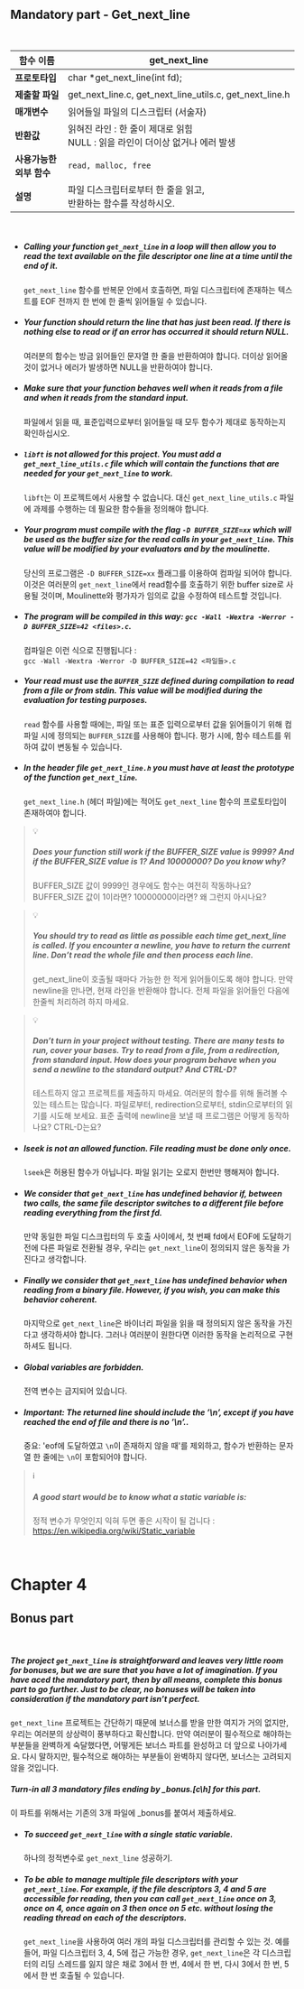 ## Mandatory part - Get_next_line

<br>

| **함수 이름**                | get_next_line                                                                     |
| ---------------------------- | --------------------------------------------------------------------------------- |
| **프로토타입**               | char \*get_next_line(int fd);                                                     |
| **제출할 파일**              | get_next_line.c, get_next_line_utils.c, get_next_line.h                           |
| **매개변수**                 | 읽어들일 파일의 디스크립터 (서술자)                                               |
| **반환값**                   | 읽혀진 라인 : 한 줄이 제대로 읽힘 <br> NULL : 읽을 라인이 더이상 없거나 에러 발생 |
| **사용가능한 <br>외부 함수** | `read, malloc, free`                                                              |
| **설명**                     | 파일 디스크립터로부터 한 줄을 읽고, <br>반환하는 함수를 작성하시오.               |

<br>

- ##### _Calling your function `get_next_line` in a loop will then allow you to read the text available on the file descriptor one line at a time until the end of it._

  `get_next_line` 함수를 반복문 안에서 호출하면, 파일 디스크립터에 존재하는 텍스트를 EOF 전까지 한 번에 한 줄씩 읽어들일 수 있습니다.

- ##### _Your function should return the line that has just been read. If there is nothing else to read or if an error has occurred it should return NULL._

  여러분의 함수는 방금 읽어들인 문자열 한 줄을 반환하여야 합니다. 더이상 읽어올 것이 없거나 에러가 발생하면 NULL을 반환하여야 합니다.

- ##### _Make sure that your function behaves well when it reads from a file and when it reads from the standard input._

  파일에서 읽을 때, 표준입력으로부터 읽어들일 때 모두 함수가 제대로 동작하는지 확인하십시오.

- ##### _`libft` is not allowed for this project. You must add a `get_next_line_utils.c` file which will contain the functions that are needed for your `get_next_line` to work._

  `libft`는 이 프로젝트에서 사용할 수 없습니다. 대신 `get_next_line_utils.c` 파일에 과제를 수행하는 데 필요한 함수들을 정의해야 합니다.

- ##### _Your program must compile with the flag `-D BUFFER_SIZE=xx` which will be used as the buffer size for the read calls in your `get_next_line`. This value will be modified by your evaluators and by the moulinette._

  당신의 프로그램은 `-D BUFFER_SIZE=xx` 플래그를 이용하여 컴파일 되어야 합니다. 이것은 여러분의 `get_next_line`에서 read함수를 호출하기 위한 buffer size로 사용될 것이며, Moulinette와 평가자가 임의로 값을 수정하여 테스트할 것입니다.

- ##### _The program will be compiled in this way: `gcc -Wall -Wextra -Werror -D BUFFER_SIZE=42 <files>.c`._

  컴파일은 이런 식으로 진행됩니다 : <br>`gcc -Wall -Wextra -Werror -D BUFFER_SIZE=42 <파일들>.c`

- ##### _Your read must use the `BUFFER_SIZE` defined during compilation to read from a file or from stdin. This value will be modified during the evaluation for testing purposes._

  `read` 함수를 사용할 때에는, 파일 또는 표준 입력으로부터 값을 읽어들이기 위해 컴파일 시에 정의되는 `BUFFER_SIZE`를 사용해야 합니다. 평가 시에, 함수 테스트를 위하여 값이 변동될 수 있습니다.

- ##### _In the header file `get_next_line.h` you must have at least the prototype of the function `get_next_line`._

  `get_next_line.h` (헤더 파일)에는 적어도 `get_next_line` 함수의 프로토타입이 존재하여야 합니다.

> 💡<br>
>
> ##### _Does your function still work if the BUFFER_SIZE value is 9999? And if the BUFFER_SIZE value is 1? And 10000000? Do you know why?_
>
> BUFFER_SIZE 값이 9999인 경우에도 함수는 여전히 작동하나요? BUFFER_SIZE 값이 1이라면? 10000000이라면? 왜 그런지 아시나요?

> 💡 <br>
>
> ##### _You should try to read as little as possible each time get_next_line is called. If you encounter a newline, you have to return the current line. Don’t read the whole file and then process each line._
>
> get_next_line이 호출될 때마다 가능한 한 적게 읽어들이도록 해야 합니다. 만약 newline을 만나면, 현재 라인을 반환해야 합니다. 전체 파일을 읽어들인 다음에 한줄씩 처리하려 하지 마세요.

> 💡<br>
>
> ##### _Don’t turn in your project without testing. There are many tests to run, cover your bases. Try to read from a file, from a redirection, from standard input. How does your program behave when you send a newline to the standard output? And CTRL-D?_
>
> 테스트하지 않고 프로젝트를 제출하지 마세요. 여러분의 함수를 위해 돌려볼 수 있는 테스트는 많습니다. 파일로부터, redirection으로부터, stdin으로부터의 읽기를 시도해 보세요. 표준 출력에 newline을 보낼 때 프로그램은 어떻게 동작하나요? CTRL-D는요?

- ##### _lseek is not an allowed function. File reading must be done only once._

  `lseek`은 허용된 함수가 아닙니다. 파일 읽기는 오로지 한번만 행해져야 합니다.

- ##### _We consider that `get_next_line` has undefined behavior if, between two calls, the same file descriptor switches to a different file before reading everything from the first fd._

  만약 동일한 파일 디스크립터의 두 호출 사이에서, 첫 번째 fd에서 EOF에 도달하기 전에 다른 파일로 전환될 경우, 우리는 `get_next_line`이 정의되지 않은 동작을 가진다고 생각합니다.

- ##### _Finally we consider that `get_next_line` has undefined behavior when reading from a binary file. However, if you wish, you can make this behavior coherent._

  마지막으로 `get_next_line`은 바이너리 파일을 읽을 때 정의되지 않은 동작을 가진다고 생각하셔야 합니다. 그러나 여러분이 원한다면 이러한 동작을 논리적으로 구현하셔도 됩니다.

- ##### _Global variables are forbidden._

  전역 변수는 금지되어 있습니다.

- ##### _Important: The returned line should include the ’\n’, except if you have reached the end of file and there is no ’\n’.._
  중요: 'eof에 도달하였고 `\n`이 존재하지 않을 때'를 제외하고, 함수가 반환하는 문자열 한 줄에는 `\n`이 포함되어야 합니다.

> ℹ️ <br>
>
> ##### _A good start would be to know what a static variable is:_
>
> 정적 변수가 무엇인지 익혀 두면 좋은 시작이 될 겁니다 : <br> https://en.wikipedia.org/wiki/Static_variable

<br>

# Chapter 4

## Bonus part

<br>

##### _The project `get_next_line` is straightforward and leaves very little room for bonuses, but we are sure that you have a lot of imagination. If you have aced the mandatory part, then by all means, complete this bonus part to go further. Just to be clear, no bonuses will be taken into consideration if the mandatory part isn’t perfect._

`get_next_line` 프로젝트는 간단하기 때문에 보너스를 받을 만한 여지가 거의 없지만, 우리는 여러분의 상상력이 풍부하다고 확신합니다. 만약 여러분이 필수적으로 해야하는 부분들을 완벽하게 숙달했다면, 어떻게든 보너스 파트를 완성하고 더 앞으로 나아가세요. 다시 말하지만, 필수적으로 해야하는 부분들이 완벽하지 않다면, 보너스는 고려되지 않을 것입니다.

##### _Turn-in all 3 mandatory files ending by \_bonus.[c\h] for this part._

이 파트를 위해서는 기존의 3개 파일에 \_bonus를 붙여서 제출하세요.

- ##### _To succeed `get_next_line` with a single static variable._

  하나의 정적변수로 `get_next_line` 성공하기.

- ##### _To be able to manage multiple file descriptors with your `get_next_line`. For example, if the file descriptors 3, 4 and 5 are accessible for reading, then you can call `get_next_line` once on 3, once on 4, once again on 3 then once on 5 etc. without losing the reading thread on each of the descriptors._
  `get_next_line`을 사용하여 여러 개의 파일 디스크립터를 관리할 수 있는 것. 예를 들어, 파일 디스크립터 3, 4, 5에 접근 가능한 경우, `get_next_line`은 각 디스크립터의 리딩 스레드를 잃지 않은 채로 3에서 한 번, 4에서 한 번, 다시 3에서 한 번, 5에서 한 번 호출될 수 있습니다.
